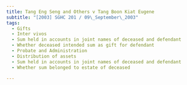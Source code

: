 ```yaml
---
title: Tang Eng Seng and Others v Tang Boon Kiat Eugene
subtitle: "[2003] SGHC 201 / 09\_September\_2003"
tags:
  - Gifts
  - Inter vivos
  - Sum held in accounts in joint names of deceased and defendant
  - Whether deceased intended sum as gift for defendant
  - Probate and Administration
  - Distribution of assets
  - Sum held in accounts in joint names of deceased and defendant
  - Whether sum belonged to estate of deceased

---
```


